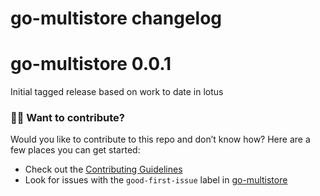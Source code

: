 # go-multistore changelog

# go-multistore 0.0.1

Initial tagged release based on work to date in lotus

### 🙌🏽 Want to contribute?

Would you like to contribute to this repo and don’t know how? Here are a few places you can get started:

- Check out the [Contributing Guidelines](https://github.com/filecoin-project/go-multistore/blob/master/CONTRIBUTING.md)
- Look for issues with the `good-first-issue` label in [go-multistore](https://github.com/filecoin-project/go-multistore/issues?utf8=%E2%9C%93&q=is%3Aissue+is%3Aopen+label%3A%22e-good-first-issue%22+)
